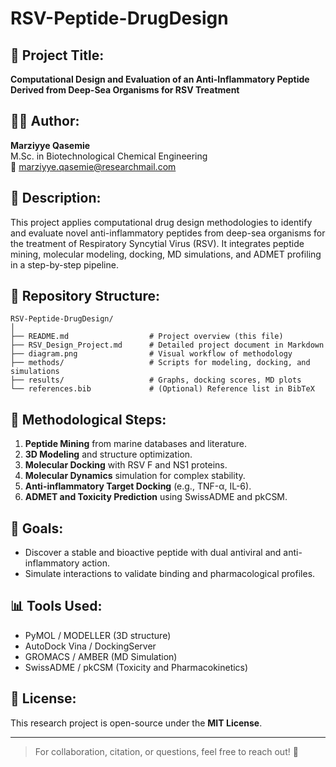 
# RSV-Peptide-DrugDesign

## 🧬 Project Title:
**Computational Design and Evaluation of an Anti-Inflammatory Peptide Derived from Deep-Sea Organisms for RSV Treatment**

## 👩‍🔬 Author:
**Marziyye Qasemie**  
M.Sc. in Biotechnological Chemical Engineering  
📧 marziyye.qasemie@researchmail.com

## 📘 Description:
This project applies computational drug design methodologies to identify and evaluate novel anti-inflammatory peptides from deep-sea organisms for the treatment of Respiratory Syncytial Virus (RSV). It integrates peptide mining, molecular modeling, docking, MD simulations, and ADMET profiling in a step-by-step pipeline.

## 📁 Repository Structure:

```
RSV-Peptide-DrugDesign/
│
├── README.md                  # Project overview (this file)
├── RSV_Design_Project.md      # Detailed project document in Markdown
├── diagram.png                # Visual workflow of methodology
├── methods/                   # Scripts for modeling, docking, and simulations
├── results/                   # Graphs, docking scores, MD plots
└── references.bib             # (Optional) Reference list in BibTeX
```

## 🔬 Methodological Steps:
1. **Peptide Mining** from marine databases and literature.
2. **3D Modeling** and structure optimization.
3. **Molecular Docking** with RSV F and NS1 proteins.
4. **Molecular Dynamics** simulation for complex stability.
5. **Anti-inflammatory Target Docking** (e.g., TNF-α, IL-6).
6. **ADMET and Toxicity Prediction** using SwissADME and pkCSM.

## 🎯 Goals:
- Discover a stable and bioactive peptide with dual antiviral and anti-inflammatory action.
- Simulate interactions to validate binding and pharmacological profiles.

## 📊 Tools Used:
- PyMOL / MODELLER (3D structure)
- AutoDock Vina / DockingServer
- GROMACS / AMBER (MD Simulation)
- SwissADME / pkCSM (Toxicity and Pharmacokinetics)

## 🧠 License:
This research project is open-source under the **MIT License**.

---

> For collaboration, citation, or questions, feel free to reach out! 🚀
